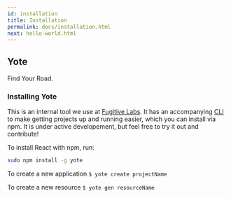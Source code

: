 ```yaml
---
id: installation
title: Installation
permalink: docs/installation.html
next: hello-world.html
---
```


## Yote

Find Your Road.

### Installing Yote

 This is an internal tool we use at [Fugitive Labs](www.fugitivelabs.com). It has an accompanying [CLI](https://www.npmjs.com/package/yote) to make getting projects up and running easier, which you can install via npm. It is under active developement, but feel free to try it out and contribute!

To install React with npm, run:

```bash
sudo npm install -g yote
```

To create a new application ``` $ yote create projectName ```

To create a new resource ``` $ yote gen resourceName ```